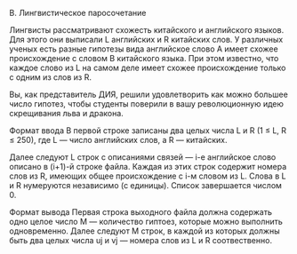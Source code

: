B. Лингвистическое паросочетание

Лингвисты рассматривают схожесть китайского и английского языков. Для этого они выписали L английских и R китайских слов. У различных ученых есть разные гипотезы вида английское слово A имеет схожее происхождение с словом B китайского языка. При этом известно, что каждое слово из L на самом деле имеет схожее происхождение только с одним из слов из R.

Вы, как представитель ДИЯ, решили удовлетворить как можно большее число гипотез, чтобы студенты поверили в вашу революционную идею скрещивания льва и дракона.

Формат ввода
В первой строке записаны два целых числа L и R (1 ≤ L, R ≤ 250), где L — число английских слов, а R — китайских.

Далее следуют L строк с описаниями связей — i-е английское слово описано в (i+1)-й строке файла. Каждая из этих строк содержит номера слов из R, имеющих общее происхождение с i-м словом из L. Слова в L и R нумеруются независимо (с единицы). Список завершается числом 0.

Формат вывода
Первая строка выходного файла должна содержать одно целое число M — количество гиптоез, которые можно выполнить одновременно. Далее следуют M строк, в каждой из которых должны быть два целых числа uj и vj — номера слов из L и R соотвественно. 
